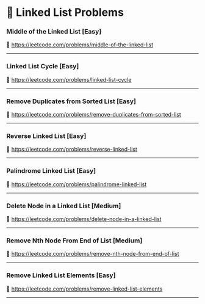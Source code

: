 # 🔗 Linked List Problems

### Middle of the Linked List [Easy]

🔗 https://leetcode.com/problems/middle-of-the-linked-list

---

### Linked List Cycle [Easy]

🔗 https://leetcode.com/problems/linked-list-cycle

---

### Remove Duplicates from Sorted List [Easy]

🔗 https://leetcode.com/problems/remove-duplicates-from-sorted-list

---

### Reverse Linked List [Easy]

🔗 https://leetcode.com/problems/reverse-linked-list

---

### Palindrome Linked List [Easy]

🔗 https://leetcode.com/problems/palindrome-linked-list

---

### Delete Node in a Linked List [Medium]

🔗 https://leetcode.com/problems/delete-node-in-a-linked-list

---
### Remove Nth Node From End of List [Medium]

🔗 https://leetcode.com/problems/remove-nth-node-from-end-of-list

---

###  Remove Linked List Elements [Easy]

🔗 https://leetcode.com/problems/remove-linked-list-elements

---
